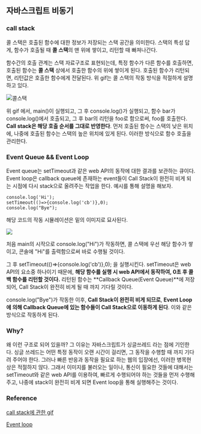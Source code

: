 ## 자바스크립트 비동기

### call stack

콜 스택은 호출된 함수에 대한 정보가 저장되는 스택 공간을 의미한다. 스택의 특성 답게, 함수가 호출될 때 **콜 스택**의 맨 위에 쌓이고, 리턴할 때 빠져나간다. 

함수간의 호출 관계는 스택 자료구조로 표현되는데, 특정 함수가 다른 함수를 호출하면, 호출된 함수는 **콜 스택** 상에서 호출한 함수의 위에 쌓이게 된다. 호출된 함수가 리턴되면, 리턴값은 호출한 함수에게 전달된다. 위 gif는 콜 스택의 작동 방식을 적절하게 설명하고 있다. 

![콜스택](https://miro.medium.com/max/675/1*E3zTWtEOiDWw7d0n7Vp-mA.gif)

위 gif 에서, main()이 실행되고, 그 후 console.log()가 실행되고, 함수 bar가 console.log()에서 호출되고, 그 후 bar의 리턴을 foo로 함으로써, foo를 호출한다. **Call stack은 해당 호출 순서를 그대로 반영한다**. 먼저 호출된 함수는 스택의 낮은 위치에, 나중에 호출된 함수는 스택의 높은 위치에 있게 된다. 이러한 방식으로 함수 호출을 관리한다.

### Event Queue && Event Loop

Event queue는 setTimeout과 같은 web API의 동작에 대한 결과를 보관하는 큐이다. Event loop은 callback queue에 존재하는 event들이 Call Stack이 완전히 비게 되는 시점에 다시 stack으로 올려주는 작업을 한다. 예시를 통해 설명을 해보자.

```javascript=
console.log('Hi');
setTimeout(()=>{console.log('cb')},0);
console.log("Bye");
```

해당 코드의 작동 시뮬레이션은 밑의 이미지로 묘사된다.

![](https://miro.medium.com/max/1400/1*TozSrkk92l8ho6d8JxqF_w.gif)

처음 main의 시작으로 console.log("Hi")가 작동하면, 콜 스택에 우선 해당 함수가 쌓이고, 콘솔에 "Hi"를 출력함으로써 바로 수행될 것이다.

그 후 setTimeout(()=>{console.log('cb')},0); 을 실행시킨다. setTimeout은 web API의 요소중 하나이기 때문에, **해당 함수를 실행 시 web API에서 동작하여, 0초 후 콜백 함수를 리턴할 것이다.** 리턴된 함수는 **Callback Queue(Event Queue)**에 저장되어, Call Stack이 완전히 비게 될 때 까지 기다릴 것이다.

console.log("Bye")가 작동한 이후,  **Call Stack이 완전히 비게 되므로**, **Event Loop에 의해 Callback Queue에 있는 함수들이 Call Stack으로 이동하게 된다**. 이와 같은 방식으로 작동하게 된다.

### Why?

왜 이런 구조로 되어 있을까? 그 이유는 자바스크립트가 싱글쓰레드 라는 점에 기인한다. 싱글 쓰레드는 어떤 특정 동작이 오랜 시간이 걸리면, 그 동작을 수행할 때 까지 기다려 주어야 한다. 그러나 빠른 반응과 동작을 필요로 하는 웹의 입장에선, 이러한 병목현상은 적절하지 않다. 그래서 이미지를 불러오는 일이나, 통신이 필요한 것들에 대해서는 setTimeout와 같은 web API를 이용하여, 빠르게 수행되어야 하는 것들을 먼저 수행해주고, 나중에 stack이 완전히 비게 되면 Event loop을 통해 실행해주는 것이다. 



### Reference

[call stack에 관한 gif](https://medium.com/@gaurav.pandvia/understanding-javascript-function-executions-tasks-event-loop-call-stack-more-part-1-5683dea1f5ec)

[Event loop]([https://engineering.huiseoul.com/%EC%9E%90%EB%B0%94%EC%8A%A4%ED%81%AC%EB%A6%BD%ED%8A%B8%EB%8A%94-%EC%96%B4%EB%96%BB%EA%B2%8C-%EC%9E%91%EB%8F%99%ED%95%98%EB%8A%94%EA%B0%80-%EC%9D%B4%EB%B2%A4%ED%8A%B8-%EB%A3%A8%ED%94%84%EC%99%80-%EB%B9%84%EB%8F%99%EA%B8%B0-%ED%94%84%EB%A1%9C%EA%B7%B8%EB%9E%98%EB%B0%8D%EC%9D%98-%EB%B6%80%EC%83%81-async-await%EC%9D%84-%EC%9D%B4%EC%9A%A9%ED%95%9C-%EC%BD%94%EB%94%A9-%ED%8C%81-%EB%8B%A4%EC%84%AF-%EA%B0%80%EC%A7%80-df65ffb4e7e](https://engineering.huiseoul.com/자바스크립트는-어떻게-작동하는가-이벤트-루프와-비동기-프로그래밍의-부상-async-await을-이용한-코딩-팁-다섯-가지-df65ffb4e7e))

